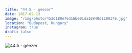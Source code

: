```yaml
---
title: "44.5 - géezer"
date: 2017-02-13
image: "/img/photo/453d189e76d16be01da10840d1180379.jpg"
location: "Budapest, Hungary"
instagram: true
draft: false
---
```


![44.5 - géezer](/img/photo/453d189e76d16be01da10840d1180379.jpg)

